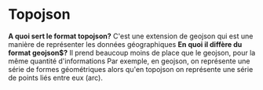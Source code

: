 # Topojson

**A quoi sert le format topojson?**
C'est une extension de geojson qui est une manière de représenter les données géographiques
**En quoi il diffère du format geojson$?**
Il prend beaucoup moins de place que le geojson, pour la même quantité d'informations
Par exemple, en geojson, on représente une série de formes géométriques alors qu'en topojson on représente une série de points liés entre eux (arc).

